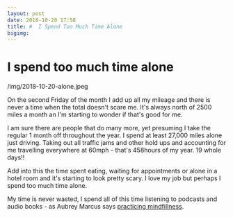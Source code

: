 ```yaml
---
layout: post
date: 2018-10-20 17:58
title: #  I Spend Too Much Time Alone
bigimg: 
---
```

#  I spend too much time alone
/img/2018-10-20-alone.jpeg

On the second Friday of the month I add up all my mileage and there is never a time when the total doesn't scare me. It's always north of 2500 miles a month an I'm starting to wonder if that's good for me. 

I am sure there are people that do many more, yet presuming I take the regular 1 month off throughout the year. I spend at least 27,000 miles alone just driving. Taking out all traffic jams and other hold ups and accounting for me travelling everywhere at 60mph - that's 458hours of my year. 19 whole days!!

Add into this the time spent eating, waiting for appointments or alone in a hotel room and it's starting to look pretty scary. I love my job but perhaps I spend too much time alone. 

My time is never wasted, I spend all of this time listening to podcasts and audio books - as Aubrey Marcus says [practicing mindfillness](https://www.amazon.co.uk/dp/B076Z6KFWL/ref=dp-kindle-redirect?_encoding=UTF8&btkr=1?tag=gr36-21). 